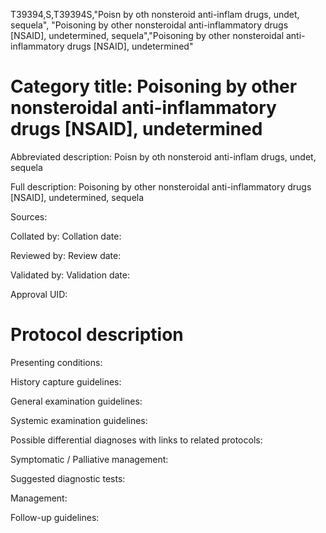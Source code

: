 T39394,S,T39394S,"Poisn by oth nonsteroid anti-inflam drugs, undet, sequela", "Poisoning by other nonsteroidal anti-inflammatory drugs [NSAID], undetermined, sequela","Poisoning by other nonsteroidal anti-inflammatory drugs [NSAID], undetermined"
# Category title: Poisoning by other nonsteroidal anti-inflammatory drugs [NSAID], undetermined

Abbreviated description: Poisn by oth nonsteroid anti-inflam drugs, undet, sequela

Full description: Poisoning by other nonsteroidal anti-inflammatory drugs [NSAID], undetermined, sequela

Sources:

Collated by:
Collation date:

Reviewed by:
Review date:

Validated by:
Validation date:

Approval UID:

# Protocol description

Presenting conditions:

History capture guidelines:

General examination guidelines:

Systemic examination guidelines:

Possible differential diagnoses with links to related protocols:

Symptomatic / Palliative management:

Suggested diagnostic tests:

Management:

Follow-up guidelines:
